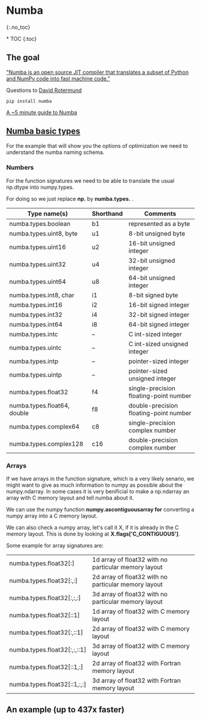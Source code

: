# Numba
{:.no_toc}

<nav markdown="1" class="toc-class">
* TOC
{:toc}
</nav>

## The goal

["Numba is an open source JIT compiler that translates a subset of Python and NumPy code into fast machine code."](https://numba.pydata.org/)

Questions to [David Rotermund](mailto:davrot@uni-bremen.de)

```shell
pip install numba
```

[A ~5 minute guide to Numba](https://numba.pydata.org/numba-doc/latest/user/5minguide.html)

## [Numba basic types](https://numba.pydata.org/numba-doc/dev/reference/types.html)

For the example that will show you the options of optimization we need to understand the numba naming schema. 

### Numbers

For the function signatures we need to be able to translate the usual np.dtype into numpy.types.

For doing so we just replace **np.** by **numba.types.** .

|Type name(s)|	Shorthand|	Comments|
|---|---|---|
|numba.types.boolean	|b1|	represented as a byte|
|numba.types.uint8, byte	|u1|	8-bit unsigned byte|
|numba.types.uint16	|u2|	16-bit unsigned integer|
|numba.types.uint32	|u4|	32-bit unsigned integer|
|numba.types.uint64	|u8|	64-bit unsigned integer|
|numba.types.int8, char	|i1|	8-bit signed byte|
|numba.types.int16	|i2|	16-bit signed integer|
|numba.types.int32	|i4|	32-bit signed integer|
|numba.types.int64	|i8|	64-bit signed integer|
|numba.types.intc	|–|	C int-sized integer|
|numba.types.uintc	|–|	C int-sized unsigned integer|
|numba.types.intp	|–|	pointer-sized integer|
|numba.types.uintp	|–|	pointer-sized unsigned integer|
|numba.types.float32|	f4|	single-precision floating-point number|
|numba.types.float64, double|	f8|	double-precision floating-point number|
|numba.types.complex64|	c8|	single-precision complex number|
|numba.types.complex128|	c16|	double-precision complex number|

### Arrays

If we have arrays in the function signature, which is a very likely senario, we might want to give as much information to numpy as possible about the numpy.ndarray. In some cases it is very benificial to make a np.ndarray an array with C memory layout and tell numba about it.

We can use the numpy function **numpy.ascontiguousarray for** converting a numpy array into a C memory layout.

We can also check a numpy array, let's call it X, if it is already in the C memory layout. This is done by looking at **X.flags['C_CONTIGUOUS']**.

Some example for array signatures are: 

|||
|---|---|
|numba.types.float32[:]|	1d array of float32 with no particular memory layout|
|numba.types.float32[:,:]|	2d array of float32 with no particular memory layout|
|numba.types.float32[:,:,:]|	3d array of float32 with no particular memory layout|
|numba.types.float32[::1]|	1d array of float32 with C memory layout|
|numba.types.float32[:,::1]|	2d array of float32 with C memory layout|
|numba.types.float32[:,:,::1]|	3d array of float32 with C memory layout|
|numba.types.float32[::1,:]|	2d array of float32 with Fortran memory layout|
|numba.types.float32[::1,:,:]| 3d array of float32 with Fortran memory layout|

## An example (up to 437x faster)

